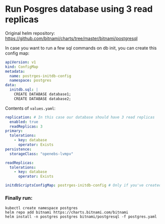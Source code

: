 <!-- Space: RD -->
<!-- Title: How to install and configure Posgresql with 3 read replicas? -->
# Run Posgres database using 3 read replicas
Original helm repository: https://github.com/bitnami/charts/tree/master/bitnami/postgresql

In case you want to run a few sql commands on db init, you can create this config map:
```yaml
apiVersion: v1
kind: ConfigMap
metadata:
  name: postrges-initdb-config
  namespace: postgres
data:
  initdb.sql: |
    CREATE DATABASE database1;
    CREATE DATABASE database2;
```
Contents of `values.yaml`:
```yaml
replication: # In this case our database should have 3 read replicas
  enabled: true
  readReplicas: 3
primary:
  tolerations:
    - key: database
      operator: Exists
persistence: 
  storageClass: "openebs-lvmpv"

readReplicas:
  tolerations:
    - key: database
      operator: Exists

initdbScriptsConfigMap: postrges-initdb-config # Only if you've created above config map
```
### Finally run:
```
kubectl create namespace postgres
helm repo add bitnami https://charts.bitnami.com/bitnami
helm install -n postgres postgres bitnami/postgresql -f postgres.yaml
```


